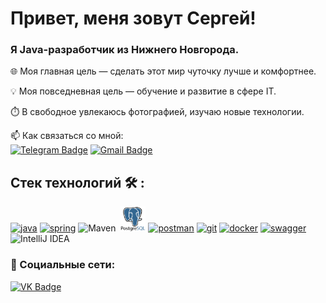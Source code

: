 # Привет, меня зовут Сергей!
### Я Java-разработчик из Нижнего Новгорода.

🌐 Моя главная цель — сделать этот мир чуточку лучше и комфортнее.

💡 Моя повседневная цель — обучение и развитие в сфере IT.

⏱️ В свободное увлекаюсь фотографией, изучаю новые технологии.

📫 Как связаться со мной:</br> [![Telegram Badge](https://img.shields.io/badge/-mcsegam-blue?style=flat&logo=Telegram&logoColor=white)](https://t.me/mcsegam)
[![Gmail Badge](https://img.shields.io/badge/-EMail-red?style=flat&logo=EMail&logoColor=white)](mailto:segam@inbox.ru)
 

## Стек технологий 🛠️ :

<div>
  <a href="https://www.java.com" target="_blank" rel="noreferrer"> <img src="https://www.vectorlogo.zone/logos/java/java-ar21.svg" title="Java" alt="java" width="80" height="40"/></a>
  <a href="https://spring.io/" target="_blank" rel="noreferrer"> <img src="https://www.vectorlogo.zone/logos/springio/springio-ar21.svg" title="Spring Framework" alt="spring" width="80" height="40"/></a> 
  <img src="https://upload.vectorlogo.zone/logos/apache_maven/images/bf250be6-ab7f-4191-b421-8d0acb1dc6e4.svg" title="Maven" alt="Maven" width="80" height="40"/>&nbsp;
  <a href="https://www.postgresql.org" target="_blank" rel="noreferrer"> <img src="https://raw.githubusercontent.com/devicons/devicon/master/icons/postgresql/postgresql-original-wordmark.svg" title="PostgreSQL" alt="postgresql" width="40" height="40"/></a>
  <a href="https://postman.com" target="_blank" rel="noreferrer"> <img src="https://www.vectorlogo.zone/logos/getpostman/getpostman-icon.svg" title="Postman" alt="postman" width="40" height="40"/></a> 
  <a href="https://git-scm.com/" target="_blank" rel="noreferrer"> <img src="https://www.vectorlogo.zone/logos/git-scm/git-scm-ar21.svg" title="Git" alt="git" width="80" height="40"/></a>
  <a href="https://www.docker.com/" target="_blank" rel="noreferrer"> <img src="https://www.vectorlogo.zone/logos/docker/docker-official.svg" title="Docker" alt="docker" width="50" height="40"/></a>
  <a href="https://swagger.io" target="_blank" rel="noreferrer"> <img src="https://iconape.com/wp-content/files/kd/371533/svg/371533.svg" title="Swagger" alt="swagger" width="40" height="40"/></a> 
  <img src="https://upload.vectorlogo.zone/logos/jetbrains_idea/images/d4398a36-c378-4511-a508-106ded6cd69a.svg" title="IntelliJ IDEA" alt="IntelliJ IDEA" width="40" height="40"/>&nbsp;
</div>

### 🤝 Социальные сети:

  <div id="badges">
    <a href=https://vk.com/mcsgm target="_blank">
      <img src="https://cdn-icons-png.flaticon.com/512/145/145813.png" width="40" height="40" alt="VK Badge"/>
    </a>
  </div>
  
